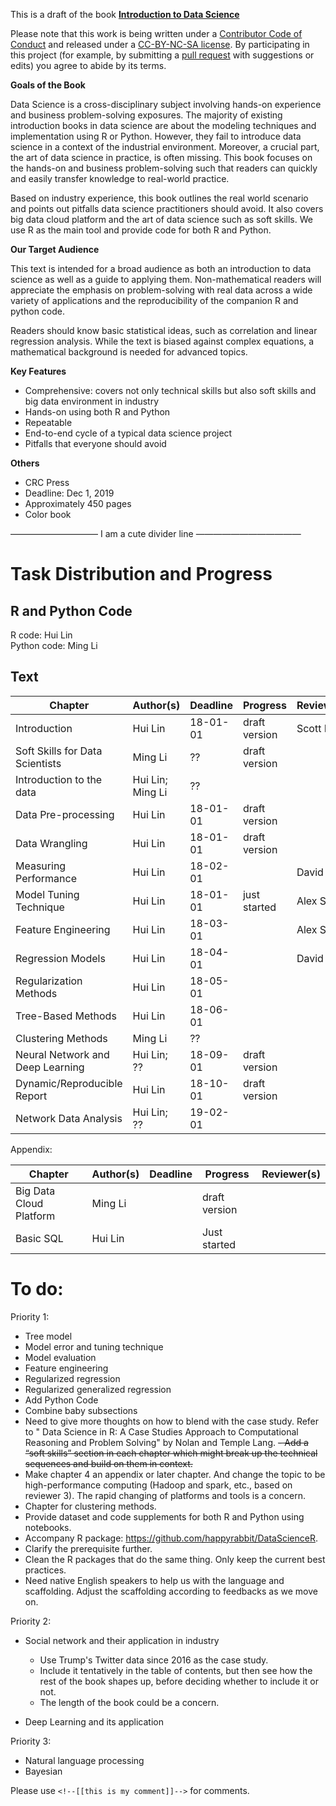 This is a draft of the book [**Introduction to Data Science**](http://scientistcafe.com/IDS/)

Please note that this work is being written under a [Contributor Code of Conduct](https://github.com/happyrabbit/IntroDataScience/blob/master/CONDUCT.md) and released under a [CC-BY-NC-SA license](https://creativecommons.org/licenses/by-nc-sa/3.0/us/). By participating in this project (for example, by submitting a [pull request](https://github.com/happyrabbit/IntroDataScience/issues) with suggestions or edits) you agree to abide by its terms.


**Goals of the Book**

Data Science is a cross-disciplinary subject involving hands-on experience and business problem-solving exposures. The majority of existing introduction books in data science are about the modeling techniques and implementation using R or Python. However, they fail to introduce data science in a context of the industrial environment. Moreover, a crucial part, the art of data science in practice, is often missing. This book focuses on the hands-on and business problem-solving such that readers can quickly and easily transfer knowledge to real-world practice. 

Based on industry experience, this book outlines the real world scenario and points out pitfalls data science practitioners should avoid. It also covers big data cloud platform and the art of data science such as soft skills. We use R as the main tool and provide code for both R and Python.

**Our Target Audience**

This text is intended for a broad audience as both an introduction to data science as well as a guide to applying them. Non-mathematical readers will appreciate the emphasis on problem-solving with real data across a wide variety of applications and the reproducibility of the companion R and python code.

Readers should know basic statistical ideas, such as correlation and linear regression analysis. While the text is biased against complex equations, a mathematical background is needed for advanced topics.


**Key Features**

- Comprehensive: covers not only technical skills but also soft skills and big data environment in industry
- Hands-on using both R and Python
- Repeatable
- End-to-end cycle of a typical data science project
- Pitfalls that everyone should avoid


**Others**

- CRC Press
- Deadline: Dec 1, 2019
- Approximately 450 pages
- Color book

—————————— I am a cute divider line ————————————

# Task Distribution and Progress

## R and Python Code

R code: Hui Lin  
Python code: Ming Li

## Text

| Chapter | Author(s) | Deadline | Progress | Reviewer(s) |
|---------|-----------|----------|----------|-------------|
| Introduction | Hui Lin | 18-01-01 | draft version |  Scott I  |
| Soft Skills for Data Scientists | Ming Li | ?? | draft version | |
| Introduction to the data | Hui Lin; Ming Li | ?? |    |   |
| Data Pre-processing | Hui Lin | 18-01-01 | draft version |  |
| Data Wrangling | Hui Lin | 18-01-01 | draft version |  |
| Measuring Performance | Hui Lin | 18-02-01|  | David B |
| Model Tuning Technique| Hui Lin | 18-01-01| just started |  Alex S |
| Feature Engineering | Hui Lin | 18-03-01 |  | Alex S|
| Regression Models | Hui Lin | 18-04-01 |  | David B|
| Regularization Methods | Hui Lin | 18-05-01|  |  |
| Tree-Based Methods | Hui Lin| 18-06-01 |  |  |
| Clustering Methods | Ming Li | ?? |  |  |
| Neural Network and Deep Learning | Hui Lin; ?? | 18-09-01 | draft version |  |
| Dynamic/Reproducible Report | Hui Lin | 18-10-01 | draft version |  |
| Network Data Analysis | Hui Lin; ?? | 19-02-01|  |  |

Appendix:

| Chapter | Author(s) | Deadline | Progress | Reviewer(s) |
|---------|-----------|----------|----------|-------------|
| Big Data Cloud Platform | Ming Li |  | draft version |  |  
| Basic SQL | Hui Lin |    | Just started |  |

# To do:

Priority 1: 

- Tree model 
- Model error and tuning technique
- Model evaluation
- Feature engineering
- Regularized regression
- Regularized generalized regression
- Add Python Code
- Combine baby subsections
- Need to give more thoughts on how to blend with the case study. Refer to " Data Science in R: A Case Studies Approach to Computational Reasoning and Problem Solving" by Nolan and Temple Lang.
~~- Add a “soft skills” section in each chapter which might break up the technical sequences and build on them in context.~~
- Make chapter 4 an appendix or later chapter. And change the topic to be high-performance computing (Hadoop and spark, etc., based on reviewer 3). The rapid changing of platforms and tools is a concern. 
- Chapter for clustering methods. 
- Provide dataset and code supplements for both R and Python using notebooks. 
- Accompany R package: https://github.com/happyrabbit/DataScienceR. 
- Clarify the prerequisite further.
- Clean the R packages that do the same thing. Only keep the current best practices.
- Need native English speakers to help us with the language and scaffolding. Adjust the scaffolding according to feedbacks as we move on. 


Priority 2:

- Social network and their application in industry 

    - Use Trump's Twitter data since 2016 as the case study.  
    - Include it tentatively in the table of contents, but then see how the rest of the book shapes up, before deciding whether to include it or not. 
    - The length of the book could be a concern. 
    
- Deep Learning and its application

Priority 3:
    
- Natural language processing
- Bayesian

Please use `<!--[[this is my comment]]-->` for comments.
